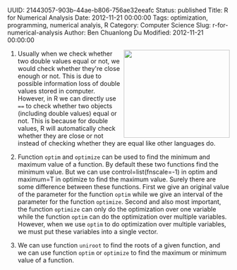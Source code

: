 UUID: 21443057-903b-44ae-b806-756ae32eeafc
Status: published
Title: R for Numerical Analysis
Date: 2012-11-21 00:00:00
Tags: optimization, programming, numerical analyis, R
Category: Computer Science
Slug: r-for-numerical-analysis
Author: Ben Chuanlong Du
Modified: 2012-11-21 00:00:00

<img src="http://dclong.github.io/media/r/r.png" height="200" width="240" align="right"/>

1. Usually when we check whether two double values equal or not, we
would check whether they're close enough or not. This is due to
possible information loss of double values stored in computer.
However, in R we can directly use `==` to check whether two objects
(including double values) equal or not. This is because for double
values, R will automatically check whether they are close or not
instead of checking whether they are equal like other languages do.

2. Function `optim` and `optimize` can be used to find the minimum and
maximum value of a function. By default these two functions find the
minimum value. But we can use control=list(fnscale=-1) in optim and
maximum=T in optimize to find the maximum value. Surely there are
some difference between these functions. First we give an original
value of the parameter for the function `optim` while we give an
interval of the parameter for the function `optimize`. Second and
also most important, the function `optimize` can only do the
optimization over one variable while the function `optim` can do the
optimization over multiple variables. However, when we use `optim`
to do optimization over multiple variables, we must put these
variables into a single vector.

3. We can use function `uniroot` to find the roots of a given function,
and we can use function `optim` or `optimize` to find the maximum or
minimum value of a function.
